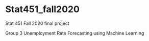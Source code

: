 # Stat451_fall2020

Stat 451 Fall 2020 final project 

Group 3  Unemployment Rate Forecasting using Machine Learning
